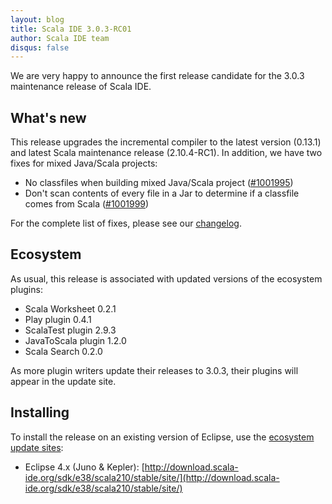 ```yaml
---
layout: blog
title: Scala IDE 3.0.3-RC01
author: Scala IDE team
disqus: false
---
```


We are very happy to announce the first release candidate for the 3.0.3 maintenance release of Scala IDE.

## What's new

This release upgrades the incremental compiler to the latest version (0.13.1) and latest Scala maintenance release (2.10.4-RC1). In addition, we have two fixes for mixed Java/Scala projects:

* No classfiles when building mixed Java/Scala project ([#1001995](https://www.assembla.com/spaces/scala-ide/tickets/1001995))
* Don't scan contents of every file in a Jar to determine if a classfile comes from Scala ([#1001999](https://www.assembla.com/spaces/scala-ide/tickets/1001999))

For the complete list of fixes, please see our [changelog][changelog].

## Ecosystem

As usual, this release is associated with updated versions of the ecosystem plugins:

* Scala Worksheet 0.2.1
* Play plugin 0.4.1
* ScalaTest plugin 2.9.3
* JavaToScala plugin 1.2.0
* Scala Search 0.2.0

As more plugin writers update their releases to 3.0.3, their plugins will appear in the update site.

## Installing

To install the release on an existing version of Eclipse, use the [ecosystem update sites](/download/milestone.html):

* Eclipse 4.x (Juno & Kepler): [http://download.scala-ide.org/sdk/e38/scala210/stable/site/](http://download.scala-ide.org/sdk/e38/scala210/stable/site/)


[changelog]: http://scala-ide.org/docs/changelog.html#3_0_3
